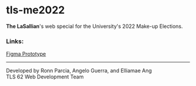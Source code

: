 # tls-me2022
**The LaSallian**'s web special for the University's 2022 Make-up Elections.

### Links:
[Figma Prototype](https://www.figma.com/file/z3GtlFtg0upxT7jUWYezmX/TLS-ME-2022-Web-Special?node-id=0%3A1)

---

Developed by Ronn Parcia, Angelo Guerra, and Elliamae Ang<br>
TLS 62 Web Development Team
